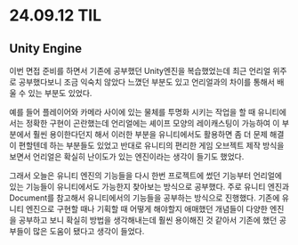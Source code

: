 # 24.09.12 TIL

## Unity Engine

이번 면접 준비를 하면서 기존에 공부했던 Unity엔진을 복습했었는데 최근 언리얼 위주로 공부했다보니 조금 익숙치 않았다 느꼈던 부분도 있고 언리얼과의 차이를 통해서 배울 수 있는 부분도 있었다.

예를 들어 플레이어와 카메라 사이에 있는 물체를 투명화 시키는 작업을 할 때 유니티에서는 정확한 구현이 곤란했는데 언리얼에는 셰이프 모양의 레이캐스팅이 가능하여 이 부분에서 훨씬 용이한다던지 해서 이러한 부분을 유니티에서도 활용하면 좀 더 문제 해결이 편할텐데 하는 부분들도 있었고 반대로 유니티의 편리한 게임 오브젝트 제작 방식을 보면서 언리얼은 확실히 난이도가 있는 엔진이라는 생각이 들기도 했었다.

그래서 오늘은 유니티 엔진의 기능들을 다시 한번 프로젝트에 썼던 기능부터 언리얼에 있는 기능들이 유니티에서도 가능한지 찾아보는 방식으로 공부했다. 주로 유니티 엔진과 Document를 참고해서 유니티에서의 기능들을 공부하는 방식으로 진행했다. 기존에 유니티 엔진으로 구현할 때나 기획할 때 어떻게 해야할지 애매했던 개념들이 다양한 엔진을 공부하고 보니 확실히 방법을 생각해내는데 훨씬 용이해진 것 같아서 기존에 했던 공부들이 많은 도움이 됐다고 생각이 들었다.
